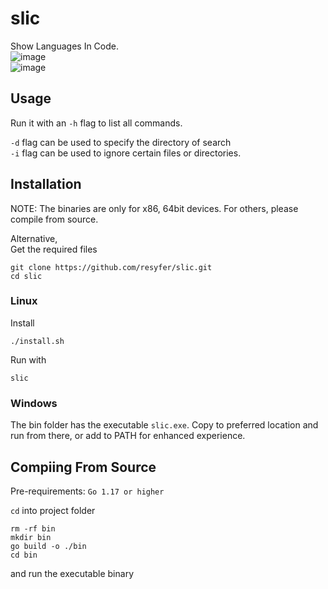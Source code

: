 # slic

Show Languages In Code. <br/>
![image](https://user-images.githubusercontent.com/74897008/144322182-11f9809d-8f18-4eab-b3da-ef5065a8602d.png) <br/>
![image](https://user-images.githubusercontent.com/74897008/144322301-e625aa07-000b-4775-b27b-4c72c460b243.png)

<!-- A program to generate an image containing stats on the languages used inside a project. -->

## Usage

Run it with an `-h` flag to list all commands.

`-d` flag can be used to specify the directory of search<br/>
`-i` flag can be used to ignore certain files or directories.

## Installation

NOTE: The binaries are only for x86, 64bit devices. For others, please compile from source.

Alternative, <br/>
Get the required files

```
git clone https://github.com/resyfer/slic.git
cd slic
```

### Linux

Install

```
./install.sh
```

Run with <br/>

```
slic
```

### Windows

The bin folder has the executable `slic.exe`. Copy to preferred location and run from there, or add to PATH for enhanced experience.

## Compiing From Source

Pre-requirements: `Go 1.17 or higher`

`cd` into project folder

```
rm -rf bin
mkdir bin
go build -o ./bin
cd bin
```

and run the executable binary

